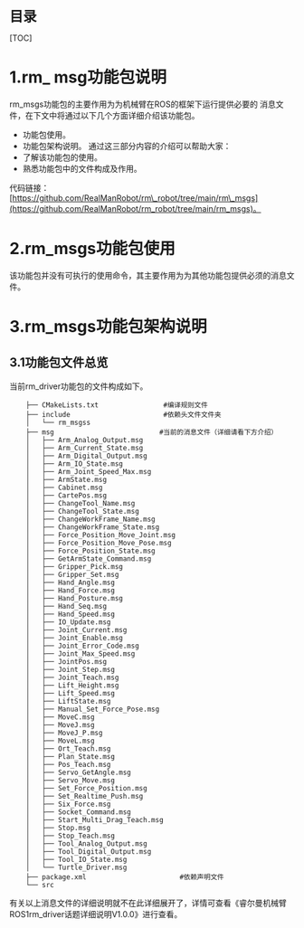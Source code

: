 **<font size=" 5">目录</font>**

[TOC]

# 1.rm\_ msg功能包说明

rm\_msgs功能包的主要作用为为机械臂在ROS的框架下运行提供必要的 消息文件，在下文中将通过以下几个方面详细介绍该功能包。

- 功能包使用。
- 功能包架构说明。
通过这三部分内容的介绍可以帮助大家：
- 了解该功能包的使用。
- 熟悉功能包中的文件构成及作用。

代码链接：[https://github.com/RealManRobot/rm\_robot/tree/main/rm\_msgs](https://github.com/RealManRobot/rm_robot/tree/main/rm_msgs)。

# 2.rm\_msgs功能包使用

该功能包并没有可执行的使用命令，其主要作用为为其他功能包提供必须的消息文件。

# 3.rm\_msgs功能包架构说明
## 3.1功能包文件总览

当前rm\_driver功能包的文件构成如下。

```
    ├── CMakeLists.txt                #编译规则文件
    ├── include                       #依赖头文件文件夹
    │   └── rm_msgss
    ├── msg                          #当前的消息文件（详细请看下方介绍）
    │   ├── Arm_Analog_Output.msg
    │   ├── Arm_Current_State.msg
    │   ├── Arm_Digital_Output.msg
    │   ├── Arm_IO_State.msg
    │   ├── Arm_Joint_Speed_Max.msg
    │   ├── ArmState.msg
    │   ├── Cabinet.msg
    │   ├── CartePos.msg
    │   ├── ChangeTool_Name.msg
    │   ├── ChangeTool_State.msg
    │   ├── ChangeWorkFrame_Name.msg
    │   ├── ChangeWorkFrame_State.msg
    │   ├── Force_Position_Move_Joint.msg
    │   ├── Force_Position_Move_Pose.msg
    │   ├── Force_Position_State.msg
    │   ├── GetArmState_Command.msg
    │   ├── Gripper_Pick.msg
    │   ├── Gripper_Set.msg
    │   ├── Hand_Angle.msg
    │   ├── Hand_Force.msg
    │   ├── Hand_Posture.msg
    │   ├── Hand_Seq.msg
    │   ├── Hand_Speed.msg
    │   ├── IO_Update.msg
    │   ├── Joint_Current.msg
    │   ├── Joint_Enable.msg
    │   ├── Joint_Error_Code.msg
    │   ├── Joint_Max_Speed.msg
    │   ├── JointPos.msg
    │   ├── Joint_Step.msg
    │   ├── Joint_Teach.msg
    │   ├── Lift_Height.msg
    │   ├── Lift_Speed.msg
    │   ├── LiftState.msg
    │   ├── Manual_Set_Force_Pose.msg
    │   ├── MoveC.msg
    │   ├── MoveJ.msg
    │   ├── MoveJ_P.msg
    │   ├── MoveL.msg
    │   ├── Ort_Teach.msg
    │   ├── Plan_State.msg
    │   ├── Pos_Teach.msg
    │   ├── Servo_GetAngle.msg
    │   ├── Servo_Move.msg
    │   ├── Set_Force_Position.msg
    │   ├── Set_Realtime_Push.msg
    │   ├── Six_Force.msg
    │   ├── Socket_Command.msg
    │   ├── Start_Multi_Drag_Teach.msg
    │   ├── Stop.msg
    │   ├── Stop_Teach.msg
    │   ├── Tool_Analog_Output.msg
    │   ├── Tool_Digital_Output.msg
    │   ├── Tool_IO_State.msg
    │   └── Turtle_Driver.msg
    ├── package.xml                       #依赖声明文件
    └── src
```

有关以上消息文件的详细说明就不在此详细展开了，详情可查看《睿尔曼机械臂ROS1rm\_driver话题详细说明V1.0.0》进行查看。